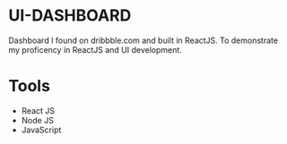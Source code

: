 # UI-DASHBOARD

Dashboard I found on dribbble.com and built in ReactJS. To demonstrate my proficency in ReactJS and UI development.

# Tools
- React JS
- Node JS
- JavaScript
